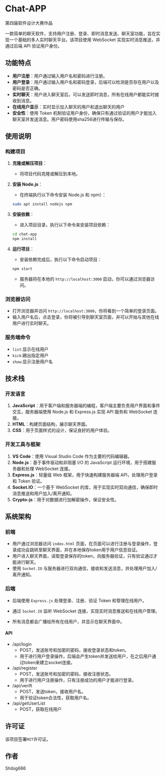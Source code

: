 # Chat-APP

第四届软件设计大赛作品

一款简单的聊天软件，支持用户注册、登录、即时消息发送、聊天室功能，旨在实现一个基础的多人实时聊天平台。该项目使用 WebSocket 实现实时消息推送，并通过后端 API 验证用户身份。

## 功能特点

- **用户注册**：用户通过输入用户名和密码进行注册。
- **用户登录**：用户通过输入用户名和密码登录，后端可以检测是否存在用户以及密码是否正确。
- **实时聊天**：用户进入聊天室后，可以发送即时消息，所有在线用户都能实时接收到消息。
- **在线用户显示**：实时显示加入聊天的用户和退出聊天的用户
- **安全性**：使用 Token 机制验证用户身份，确保只有通过验证的用户才能加入聊天室并发送消息。用户密码使用sha256进行传输与保存。

## 使用说明

### 构建项目

1. **克隆或解压项目**：

   - 将项目代码克隆或解压到本地。

2. **安装 Node.js**：

   - 在终端执行以下命令安装 Node.js 和 npm）：

   ```bash
   sudo apt install nodejs npm
   ```

3. **安装依赖**：

   - 进入项目目录，执行以下命令来安装项目依赖：

   ```bash
   cd chat-app
   npm install
   ```

4. **运行项目**：

   - 安装依赖完成后，执行以下命令启动项目：

   ```bash
   npm start
   ```

   - 服务器将在本地的 `http://localhost:3000` 启动，你可以通过浏览器访问。

### 浏览器访问

- 打开浏览器并访问 `http://localhost:3000`，你将看到一个简单的登录页面。
- 输入用户名后，点击登录，你将被引导到聊天室页面，并可以开始与其他在线用户进行实时聊天。

### 服务端命令

- `list`:显示在线用户
- `kick`:踢出指定用户
- `show`:显示注册用户名

## 技术栈

### 开发语言

1. **JavaScript**：用于客户端和服务器端的编程，客户端主要负责用户界面和事件交互，服务器端使用 Node.js 和 Express.js 实现 API 服务和 WebSocket 连接。
2. **HTML**：构建页面结构，展示聊天界面。
3. **CSS**：用于页面样式的设计，保证良好的用户体验。

### 开发工具与框架

1. **VS Code**：使用 Visual Studio Code 作为主要的代码编辑器。
2. **Node.js**：基于事件驱动和非阻塞 I/O 的 JavaScript 运行环境，用于搭建服务器和处理 WebSocket 连接。
3. **Express.js**：轻量级 Web 框架，用于快速构建服务器端 API，处理用户登录和 Token 验证。
4. **Socket.IO**：一个基于 WebSocket 的库，用于实现实时双向通信，确保即时消息推送和用户加入/离开通知。
5. **Crypto-js**：用于对数据进行加解密操作，保证安全性。

## 系统架构

### 前端

- 用户通过浏览器访问 `index.html` 页面，在页面可以进行注册与登录操作，登录成功会跳转至聊天界面，并在本地保存token用于用户信息验证。
- 用户进入聊天界面，读取登录保存的token，向服务器验证，只有验证通过才能进行聊天。
- 使用 `Socket.IO` 与服务器进行双向通信，接收和发送消息，并处理用户加入/离开通知。

### 后端

- 后端使用 `Express.js` 处理登录、注册、验证 Token 和管理在线用户。

- 通过 `Socket.IO` 监听 WebSocket 连接，实现实时消息推送和在线用户管理。

- 所有消息都会广播给所有在线用户，并显示在聊天界面中。

#### API

- /api/login
  - POST，发送账号和加密的密码，接收登录状态和token。
  - 用于进行用户登录操作，后端会产生token并发送给用户，在之后用户通过token来建立socket连接。
- /api/register
  - POST，发送账号和加密的密码，接收注册状态。
  - 用于进行用户注册操作，只有注册成功的用户才能进行登录。
- /api/verift
  - POST，发送token，接收用户名。
  - 用于验证token合法性，获取用户名。
- /api/getUserList
   - POST，获取在线用户

## 许可证

该项目签署`MIT`许可证。

## 作者

Shibig666
 
